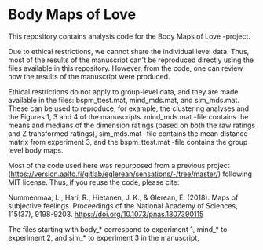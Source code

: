 # Body Maps of Love
This repository contains analysis code for the Body Maps of Love -project.

Due to ethical restrictions, we cannot share the individual level data. Thus, most of the results of the manuscript can't be reproduced directly using the files available in this repository. However, from the code, one can review how the results of the manuscript were produced. 

Ethical restrictions do not apply to group-level data, and they are made available in the files: bspm_ttest.mat, mind_mds.mat, and sim_mds.mat. These can be used to reproduce, for example, the clustering analyses and the Figures 1, 3 and 4 of the manuscripts. mind_mds.mat -file contains the means and medians of the dimension ratings (based on both the raw ratings and Z transformed ratings), sim_mds.mat -file contains the mean distance matrix from experiment 3, and the bspm_ttest.mat -file contains the group level body maps.

Most of the code used here was repurposed from a previous project (https://version.aalto.fi/gitlab/eglerean/sensations/-/tree/master/) following MIT license. Thus, if you reuse the code, please cite:

Nummenmaa, L., Hari, R., Hietanen, J. K., & Glerean, E. (2018). Maps of subjective feelings. Proceedings of the National Academy of Sciences, 115(37), 9198-9203. https://doi.org/10.1073/pnas.1807390115

The files starting with body_* correspond to experiment 1, mind_* to experiment 2, and sim_* to experiment 3 in the manuscript, 


